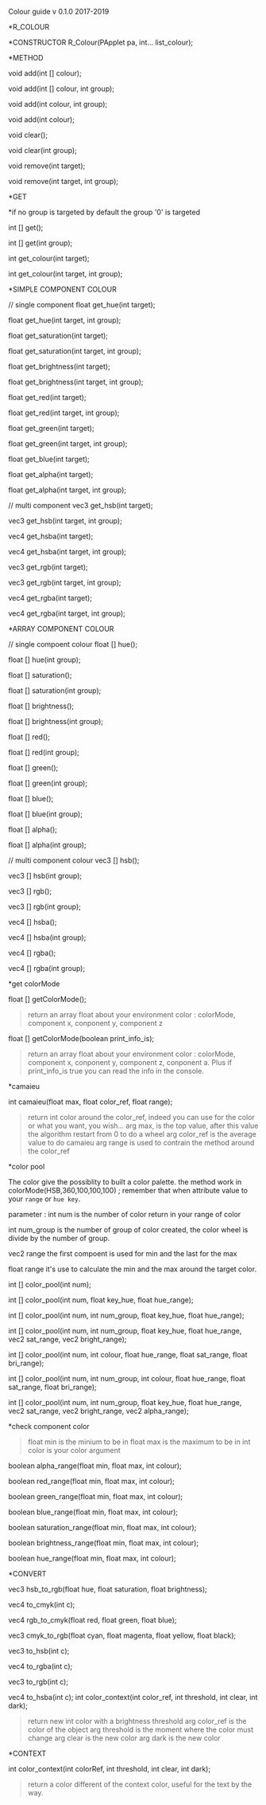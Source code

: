 Colour guide
v 0.1.0
2017-2019

*R_COLOUR


*CONSTRUCTOR
R_Colour(PApplet pa, int... list_colour);


*METHOD

void add(int [] colour);

void add(int [] colour, int group);

void add(int colour, int group);

void add(int colour);



void clear();

void clear(int group);

void remove(int target);

void remove(int target, int group);


*GET

*if no group is targeted by default the group '0' is targeted

int [] get();

int [] get(int group);

int get_colour(int target);

int get_colour(int target, int group);


*SIMPLE COMPONENT COLOUR

// single component
float get_hue(int target);

float get_hue(int target, int group);
  
float get_saturation(int target);

float get_saturation(int target, int group);
  
float get_brightness(int target);

float get_brightness(int target, int group);

float get_red(int target);

float get_red(int target, int group);
  
float get_green(int target);

float get_green(int target, int group);

float get_blue(int target);

float get_alpha(int target);

float get_alpha(int target, int group);

// multi component
vec3 get_hsb(int target);

vec3 get_hsb(int target, int group);

vec4 get_hsba(int target);

vec4 get_hsba(int target, int group);

vec3 get_rgb(int target);

vec3 get_rgb(int target, int group);
  
vec4 get_rgba(int target);

vec4 get_rgba(int target, int group);
  

*ARRAY COMPONENT COLOUR

// single compoent colour 
float [] hue();

float [] hue(int group);

float [] saturation();

float [] saturation(int group);

float [] brightness();

float [] brightness(int group);

float [] red();

float [] red(int group);

float [] green();

float [] green(int group);
  
float [] blue();

float [] blue(int group);

float [] alpha();

float [] alpha(int group);

// multi component colour
vec3 [] hsb();
  
vec3 [] hsb(int group);
  
vec3 [] rgb();

vec3 [] rgb(int group);

vec4 [] hsba();

vec4 [] hsba(int group);
  
vec4 [] rgba();

vec4 [] rgba(int group);







*get colorMode

float [] getColorMode();
>return an array float about your environment color : colorMode, component x, conponent y, component z

float [] getColorMode(boolean print_info_is);
>return an array float about your environment color : colorMode, component x, conponent y, component z, conponent a. Plus if print_info_is true you can read the info in the console.

*camaieu

int camaieu(float max, float color_ref, float range);
>return int color around the color_ref, indeed you can use for the color or what you want, you wish...
>arg max, is the top value, after this value the algorithm restart from 0 to do a wheel
>arg color_ref is the average value to do camaieu
>arg range is used to contrain the method around the color_ref

*color pool

The color give the possiblity to built a color palette.
the method work in colorMode(HSB,360,100,100,100) ;
remember that when attribute value to your `range` or `hue key`.

parameter :
int num is the number of color return in your range of color

int num_group is the number of group of color created, the color wheel is divide by the number of group.

vec2 range the first compoent is used for min and the last for the max

float range it's use to calculate the min and the max around the target color.

int [] color_pool(int num);

int [] color_pool(int num, float key_hue, float hue_range);

int [] color_pool(int num, int num_group, float key_hue, float hue_range);

int [] color_pool(int num, int num_group, float key_hue, float hue_range, vec2 sat_range, vec2 bright_range);

int [] color_pool(int num, int colour, float hue_range, float sat_range, float bri_range);

int [] color_pool(int num, int num_group, int colour, float hue_range, float sat_range, float bri_range);

int [] color_pool(int num, int num_group, float key_hue, float hue_range, vec2 sat_range, vec2 bright_range, vec2 alpha_range);


*check component color

>float min is the minium to be in
>float max is the maximum to be in
>int color is your color argument

boolean alpha_range(float min, float max, int colour);

boolean red_range(float min, float max, int colour);

boolean green_range(float min, float max, int colour);

boolean blue_range(float min, float max, int colour);

boolean saturation_range(float min, float max, int colour);

boolean brightness_range(float min, float max, int colour);

boolean hue_range(float min, float max, int colour);





*CONVERT

vec3 hsb_to_rgb(float hue, float saturation, float brightness);

vec4 to_cmyk(int c);

vec4 rgb_to_cmyk(float red, float green, float blue);

vec3 cmyk_to_rgb(float cyan, float magenta, float yellow, float black);

vec3 to_hsb(int c);

vec4 to_rgba(int c);

vec3 to_rgb(int c);

vec4 to_hsba(int c);
int color_context(int color_ref, int threshold, int clear, int dark);
>return new int color with a brightness threshold
>arg color_ref is the color of the object
>arg threshold is the moment where the color must change
>arg clear is the new color
>arg dark is the new color



*CONTEXT

int color_context(int colorRef, int threshold, int clear, int dark);
>return a color different of the context color, useful for the text by the way.




